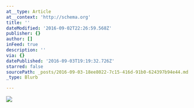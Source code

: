 ```yaml
---
at__type: Article
at__context: 'http://schema.org'
title: ''
dateModified: '2016-09-02T22:26:59.568Z'
publisher: {}
author: []
inFeed: true
description: ''
via: {}
datePublished: '2016-09-03T19:19:32.726Z'
starred: false
sourcePath: _posts/2016-09-03-18ee8022-7c15-416d-91b0-624397b94e44.md
_type: Blurb

---
```

![](https://the-grid-user-content.s3-us-west-2.amazonaws.com/6ccf0ea2-e36c-4db3-b47e-bfc38fc82ce9.jpg)